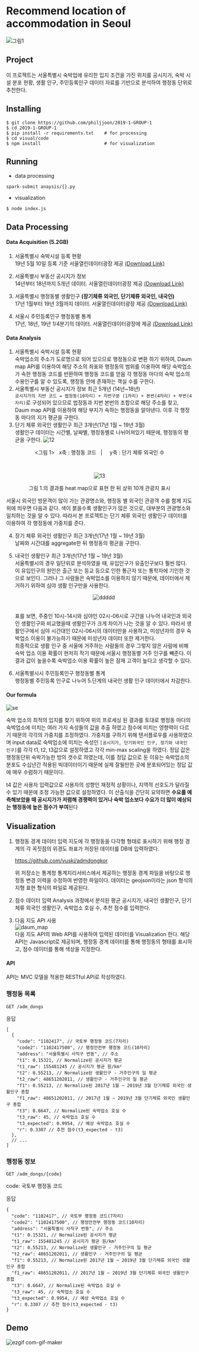 Recommend location of accommodation in Seoul
=======

![그림1](https://user-images.githubusercontent.com/38336997/59963216-d66acf80-952a-11e9-9545-5500e104b32c.png)



## Project 

이 프로젝트는 서울특별시 숙박업에 유리한 입지 조건을 가진 위치를 공시지가, 숙박 시설 분포 현황, 생활 인구, 주민등록인구 데이터 자료를 기반으로 분석하여 행정동 단위로 추천한다. </br>

## Installing

```
$ git clone https://github.com/philjjoon/2019-1-GROUP-1
$ cd 2019-1-GROUP-1
$ pip install -r requirements.txt    # for processing
$ cd visual/code
$ npm install                        # for visualization
```

## Running

* data processing
```
spark-submit anaysis/{}.py
```

* visualization
```
$ node index.js
```

## Data Processing
#### Data Acquisition (5.2GB)
 
1. 서울특별시 숙박시설 등록 현황</br>
  19년 5월 10일 등록 기준 서울열린데이터광장 제공
  [(Download Link)](https://data.seoul.go.kr/dataList/datasetView.do?infId=OA-15117&srvType=S&serviceKind=1&currentPageNo=1)
  
2. 서울특별시 부동산 공시지가 정보</br>
  14년부터 18년까지 5개년 데이터. 서울열린데이터광장 제공
    [(Download Link)](https://data.seoul.go.kr/dataList/datasetView.do?infId=OA-15551&srvType=S&serviceKind=1&currentPageNo=1)
   
3) 서울특별시 행정동별 생활인구 **(장기체류 외국인, 단기체류 외국인, 내국인)**</br>
  17년 1월부터 19년 3월까지 데이터. 서울열린데이터광장 제공 [(Download Link)](https://data.seoul.go.kr/search/newSearch.jsp)
  
4) 서울시 주민등록인구 행정동별 통계 </br>
  17년, 18년, 19년 1/4분기의 데이터. 서울열린데이터광장에 제공 [(Download Link)](https://data.seoul.go.kr/dataList/datasetView.do?infId=10043&srvType=S&serviceKind=2)
  
#### Data Analysis
1) 서울특별시 숙박시설 등록 현황 </br>
  숙박업소의 주소가 도로명으로 되어 있으므로 행정동으로 변환 하기 위하여, Daum map API를 이용하여 해당 주소의 좌표와 행정동의 범위를 이용하여 해당 숙박업소가 속한 행정동 코드를 반환하여 행정동 코드를 얻음
각 행정동 마다의 숙박 업소의 수용인구를 알 수 있도록, 행정동 안에 존재하는 객실 수를 구한다.
2) 서울특별시 부동산 공시지가 정보 최근 5개년 (14년~18년) </br>
  `공시지가의 지번 코드 = 법정동(10자리) + 지번구분 (1자리) + 본번(4자리) + 부번(4자리)`로 구성되어 있으므로 법정동과 지번 본번의 조합으로 해당 주소를 찾고, Daum map API를 이용하여 해당 부지가 속하는 행정동을 알아낸다.
이후 각 행정동 마다의 지가 평균을 구한다.
3) 단기 체류 외국인 생활인구 최근 3개년(17년 1월 ~ 19년 3월) </br>
  생활인구 데이터는 시간별, 날짜별, 행정동별로 나뉘어져있기 때문에, 행정동의 평균을 구한다. 
  ![12](https://user-images.githubusercontent.com/38336997/59964067-a45f6a80-9536-11e9-93ca-1985db66bd64.png)
  <p align="center"><그림 1> &nbsp; x축 : 행정동 코드 &nbsp;  | &nbsp; &nbsp;   y축 : 단기 체류 외국인 수</p>
	
  
  </br> <p align="center"> ![13](https://user-images.githubusercontent.com/38336997/59964068-a6292e00-9536-11e9-8c40-15590b986a25.png) </p>
  <p align="center">그림 1.의 결과를 heat map으로 표현 한 뒤 상위 10개 관광지 표시</p>
 										서울시 외국인 방문객이 많이 가는 관광명소와, 행정동 별 외국인 관광객 수를 함께 지도위에 띄우면 다음과 같다. 색이 붉을수록 생활인구가 많은 것으로, 대부분의 관광명소와 일치하는 것을 알 수 있다. 따라서 본 프로젝트는 단기 체류 외국인 생활인구 데이터를 이용하여 각 행정동에 가중치를 준다. 

4) 장기 체류 외국인 생활인구 최근 3개년(17년 1월 ~ 19년 3월)</br>
날짜와 시간대를 aggregate한 뒤 행정동의 평균을 구한다.

5) 내국인 생활인구 최근 3개년(17년 1월 ~ 19년 3월)</br>
서울특별시의 경우 일단위로 분석하였을 때, 유입인구가 유출인구보다 훨씬 많다. 이 유입인구의 원인은 출근 또는 등교 등으로 인한 통근자 또는 통학자에 기인한 것으로 보인다. 그러나 그 사람들은 숙박업소를 이용하지 않기 때문에, 데이터에서 제거하기 위하여 심야 생활 인구만을 사용한다.
</br> <p align="center"> ![ddddd](https://user-images.githubusercontent.com/38336997/59964311-15545180-953a-11e9-99a6-ef8a7fbfa6cc.JPG)</p> </br>
    표를 보면, 주중인 10시-14시와 심야인 02시-06시로 구간을 나누어 내국인과 외국인 생활인구와 비교했을때 생활인구가 크게 차이가 나는 것을 알 수 있다. 따라서 생활인구에서 심야 시간대인 02시-06시의 데이터만을 사용하고, 미성년자의 경우 숙박업소 이용이 불가능하기 때문에 미성년자 데이터 또한 제거한다.</br>
최종적으로 생활 인구 중 서울에 거주하는 사람들의 경우 그렇지 않은 사람에 비해 숙박 업소 이용 확률이 현저히 작기 때문에 서울시 행정동별 거주 인구를 빼준다. 이 결과 값이 높을수록 숙박업소 이용 확률이 높은 잠재 고객이 높다고 생각할 수 있다. 

6) 서울특별시시 주민등록인구 행정동별 통계 </br>
행정동별 주민등록 인구로 나누어 5.단계의 내국인 생활 인구 데이터에서 차감한다.



#### Our formula
![se](https://user-images.githubusercontent.com/38336997/59964313-171e1500-953a-11e9-8062-91c1b8ff9635.JPG)

숙박 업소의 최적의 입지를 찾기 위하여 위의 프로세싱 된 결과를 토대로 행정동 마다의 숙박업소에 미치는 여러 가지 속성들의 값을 추출 하였고 점수에 미치는 영향력이 다르기 때문의 각각의 가중치를 조정하였다. 가중치를 구하기 위해 텐서플로우를 사용하였으며 input data로 숙박업소에 미치는 속성인 `[공시지가, 단기외국인 인구, 장기와 내국인 인구]`를 각각 t1, t2, t3값으로 설정하였고 각각 min-max scaling을 하였다. 정답 값은 행정동단위 숙박가능한 방의 갯수로 하였는데, 이를 정답 값으로 둔 이유는 숙박업소의 분포도 수십년간 적용된 빅데이터이기 때문에 실제 잘될만한 곳에 분포되어있는 정답 값에 매우 수렴하기 때문이다. 

t4 값은 사용자 입력값으로 사용자의 성향인 재정적 상황이나, 지역적 선호도가 달라질 수 있기 때문에 조정 가능한 값으로 설정하였다. 이 산출식을 간단히 요약하면 **수요를 예측해보았을 때 공시지가가 저렴해 경쟁력이 있거나 숙박 업소보다 수요가 더 많이 예상되는 행정동에 높은 점수가 부여**된다 


## Visualization
 1. 행정동 경계 데이터 입력
 지도에 각 행정동을 다각형 형태로 표시하기 위해 행정 경계의 각 꼭짓점의 위경도 좌표가 저장된 데이터를 DB에 입력하였다.
 
 	https://github.com/vuski/admdongkor 
 
	위 저장소는 통계청 통계지리서비스에서 제공하는 행정동 경계 파일을 바탕으로 행정동 변경 이력을 수정하여 반영한 파일이다. 데이터는 geojson이라는 json 형식의 지형 표현 형식의 파일로 제공된다.
 2. 점수 데이터 입력
Analysis 과정에서 분석된 평균 공시지가, 내국인 생활인구, 단기체류 외국인 생활인구, 숙박업소 호실 수, 추천 점수를 입력한다.
3. 다음 지도 API 사용
</br> ![daum_map](https://user-images.githubusercontent.com/38336997/59964847-52701200-9541-11e9-996d-d29124cb7e3d.png) </br>
	다음 지도 API의 Web API를 사용하여 입력된 데이터를 Visualization 한다. 해당 API는 Javascript로 제공되며, 행정동 경계 데이터를 통해 행정동의 형태를 표시하고, 점수 데이터를 통해 색상을 지정한다.

#### API
API는 MVC 모델을 적용한 RESTful API로 작성하였다.

### 행정동 목록
```http
GET /adm_dongs
```

응답
```json5
[
  {
    "code": "1102417", // 국토부 행정동 코드(7자리)
    "code2": "1102417500", // 행정안전부 행정동 코드(10자리)
    "address": "서울특별시 사직구 번동", // 주소
    "t1": 0.15321, // Normalize된 공시지가 평균
    "t1_raw": 155481245 // 공시지가 평균 원/km²
    "t2": 0.55213, // Normalize된 생활인구 - 거주인구의 일 평균
    "t2_raw": 48651202011, // 생활인구 - 거주인구의 일 평균
    "f1": 0.55213, // Normalize된 2017년 1월 ~ 2019년 3월 단기체류 외국인 생활인구 총합
    "f1_raw": 48651202011, // 2017년 1월 ~ 2019년 3월 단기체류 외국인 생활인구 총합
    "t3": 0.6647, // Normalize된 숙박업소 호실 수
    "t3_raw": 45, // 숙박업소 호실 수
    "t3_expected": 0.9954, // 예상 숙박업소 호실 수
    "r": 0.3307 // 추천 점수(t3_expected - t3)
  },
  // ...
]
```

### 행정동 정보
```http
GET /adm_dongs/{code}
```
code: 국토부 행정동 코드

응답
```json5
{
  "code": "1102417", // 국토부 행정동 코드(7자리)
  "code2": "1102417500", // 행정안전부 행정동 코드(10자리)
  "address": "서울특별시 사직구 번동", // 주소
  "t1": 0.15321, // Normalize된 공시지가 평균
  "t1_raw": 155481245 // 공시지가 평균 원/km²
  "t2": 0.55213, // Normalize된 생활인구 - 거주인구의 일 평균
  "t2_raw": 48651202011, // 생활인구 - 거주인구의 일 평균
  "f1": 0.55213, // Normalize된 2017년 1월 ~ 2019년 3월 단기체류 외국인 생활인구 총합
  "f1_raw": 48651202011, // 2017년 1월 ~ 2019년 3월 단기체류 외국인 생활인구 총합
  "t3": 0.6647, // Normalize된 숙박업소 호실 수
  "t3_raw": 45, // 숙박업소 호실 수
  "t3_expected": 0.9954, // 예상 숙박업소 호실 수
  "r": 0.3307 // 추천 점수(t3_expected - t3)
}
```

## Demo

![ezgif com-gif-maker](https://user-images.githubusercontent.com/38336997/59966357-b3eeab80-9556-11e9-98c4-28365492fb44.gif)
